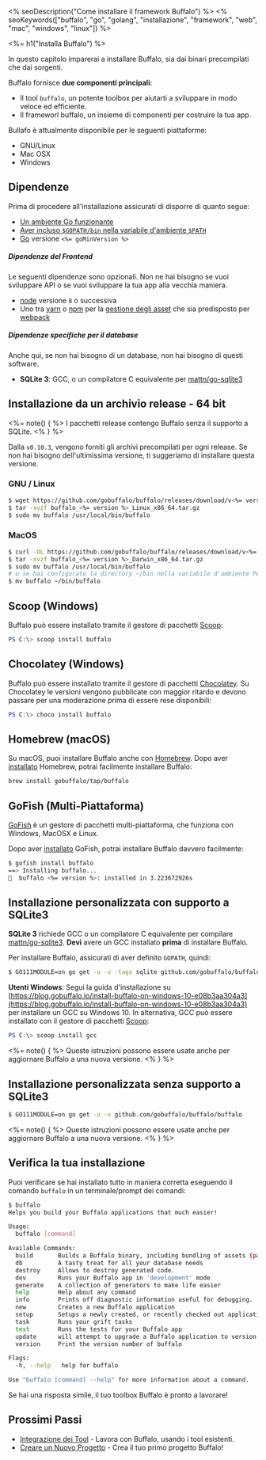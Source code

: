 <% seoDescription("Come installare il framework Buffalo") %>
<% seoKeywords(["buffalo", "go", "golang", "installazione", "framework", "web", "mac", "windows", "linux"]) %>

<%= h1("Installa Buffalo") %>

In questo capitolo imparerai a installare Buffalo, sia dai binari precompilati che dai sorgenti.

Buffalo fornisce **due componenti principali**:
* Il tool `buffalo`, un potente toolbox per aiutarti a sviluppare in modo veloce ed efficiente.
* Il frameworl buffalo, un insieme di componenti per costruire la tua app.

Bullafo è attualmente disponibile per le seguenti piattaforme:
* GNU/Linux
* Mac OSX
* Windows

## Dipendenze

Prima di procedere all'installazione assicurati di disporre di quanto segue:

* [Un ambiente Go funzionante](http://gopherguides.com/before-you-come-to-class)
* [Aver incluso `$GOPATH/bin` nella variabile d'ambiente `$PATH`](https://golang.org/doc/code.html#GOPATH)
* [Go](https://golang.org) versione `<%= goMinVersion %>`

##### Dipendenze del Frontend

Le seguenti dipendenze sono opzionali. Non ne hai bisogno se vuoi sviluppare API o se vuoi sviluppare la tua app alla vecchia maniera.

* [node](https://github.com/nodejs/node) versione `8` o successiva
* Uno tra [yarn](https://yarnpkg.com/en/) o [npm](https://github.com/npm/npm) per la [gestione degli asset](/en/docs/assets) che sia predisposto per [webpack](https://github.com/webpack/webpack)

##### Dipendenze specifiche per il database

Anche qui, se non hai bisogno di un database, non hai bisogno di questi software.

* **SQLite 3**: GCC, o un compilatore C equivalente per [mattn/go-sqlite3](https://github.com/mattn/go-sqlite3)

## Installazione da un archivio release - 64 bit

<%= note() { %>
I pacchetti release contengo Buffalo senza il supporto a SQLite.
<% } %>

Dalla `v0.10.3`, vengono forniti gli archivi precompilati per ogni release. Se non hai bisogno dell'ultimissima versione, ti suggeriamo di installare questa versione.

### GNU / Linux

```bash
$ wget https://github.com/gobuffalo/buffalo/releases/download/v<%= version %>/buffalo_<%= version %>_Linux_x86_64.tar.gz
$ tar -xvzf buffalo_<%= version %>_Linux_x86_64.tar.gz
$ sudo mv buffalo /usr/local/bin/buffalo
```

### MacOS

```bash
$ curl -OL https://github.com/gobuffalo/buffalo/releases/download/v<%= version %>/buffalo_<%= version %>_Darwin_x86_64.tar.gz
$ tar -xvzf buffalo_<%= version %>_Darwin_x86_64.tar.gz
$ sudo mv buffalo /usr/local/bin/buffalo
# o se hai configurato la directory ~/bin nella variabile d'ambiente PATH
$ mv buffalo ~/bin/buffalo
```

## Scoop (Windows)
Buffalo può essere installato tramite il gestore di pacchetti [Scoop](http://scoop.sh/):

```powershell
PS C:\> scoop install buffalo
```

## Chocolatey (Windows)
Buffalo può essere installato tramite il gestore di pacchetti [Chocolatey](https://chocolatey.org/packages/buffalo). Su Chocolatey le versioni vengono pubblicate con maggior ritardo e devono passare per una moderazione prima di essere rese disponibili:

```powershell
PS C:\> choco install buffalo
```

## Homebrew (macOS)

Su macOS, puoi installare Buffalo anche con [Homebrew](https://brew.sh/). Dopo aver [installato](https://docs.brew.sh/Installation) Homebrew, potrai facilmente installare Buffalo:

```bash
brew install gobuffalo/tap/buffalo
```

## GoFish (Multi-Piattaforma)

[GoFish](https://gofi.sh/index.html) è un gestore di pacchetti multi-piattaforma, che funziona con Windows, MacOSX e Linux.

Dopo aver [installato](https://gofi.sh/index.html#install) GoFish, potrai installare Buffalo davvero facilmente:

```bash
$ gofish install buffalo
==> Installing buffalo...
🐠  buffalo <%= version %>: installed in 3.223672926s
```

## Installazione personalizzata **con** supporto a SQLite3

**SQLite 3** richiede GCC o un compilatore C equivalente per compilare [mattn/go-sqlite3](https://github.com/mattn/go-sqlite3). **Devi** avere un GCC installato **prima** di installare Buffalo.

Per installare Buffalo, assicurati di aver definito `GOPATH`, quindi:

```bash
$ GO111MODULE=on go get -u -v -tags sqlite github.com/gobuffalo/buffalo/buffalo
```

**Utenti Windows**: Segui la guida d'installazione su [https://blog.gobuffalo.io/install-buffalo-on-windows-10-e08b3aa304a3](https://blog.gobuffalo.io/install-buffalo-on-windows-10-e08b3aa304a3) per installare un GCC su Windows 10. In alternativa, GCC può essere installato con il gestore di pacchetti [Scoop](http://scoop.sh/):

```powershell
PS C:\> scoop install gcc
```

<%= note() { %>
Queste istruzioni possono essere usate anche per aggiornare Buffalo a una nuova versione.
<% } %>

## Installazione personalizzata **senza** supporto a SQLite3

```bash
$ GO111MODULE=on go get -u -v github.com/gobuffalo/buffalo/buffalo
```

<%= note() { %>
Queste istruzioni possono essere usate anche per aggiornare Buffalo a una nuova versione.
<% } %>

## Verifica la tua installazione

Puoi verificare se hai installato tutto in maniera corretta eseguendo il comando `buffalo` in un terminale/prompt dei comandi:

```bash
$ buffalo
Helps you build your Buffalo applications that much easier!

Usage:
  buffalo [command]

Available Commands:
  build       Builds a Buffalo binary, including bundling of assets (packr & webpack)
  db          A tasty treat for all your database needs
  destroy     Allows to destroy generated code.
  dev         Runs your Buffalo app in 'development' mode
  generate    A collection of generators to make life easier
  help        Help about any command
  info        Prints off diagnostic information useful for debugging.
  new         Creates a new Buffalo application
  setup       Setups a newly created, or recently checked out application.
  task        Runs your grift tasks
  test        Runs the tests for your Buffalo app
  update      will attempt to upgrade a Buffalo application to version v<%= version %>
  version     Print the version number of buffalo

Flags:
  -h, --help   help for buffalo

Use "buffalo [command] --help" for more information about a command.
```

Se hai una risposta simile, il tuo toolbox Buffalo è pronto a lavorare!

## Prossimi Passi

* [Integrazione dei Tool](/it/docs/getting-started/integrations) - Lavora con Buffalo, usando i tool esistenti.
* [Creare un Nuovo Progetto](/it/docs/getting-started/new-project) - Crea il tuo primo progetto Buffalo!

